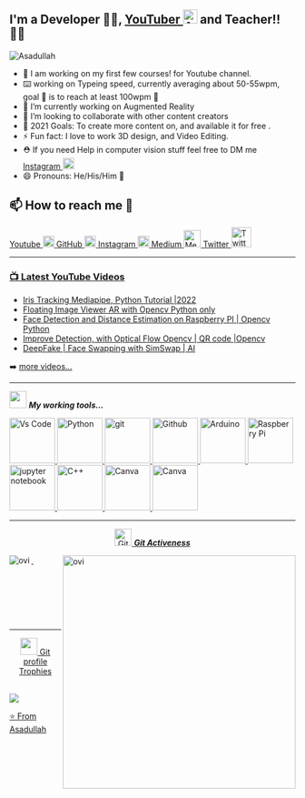 ## I'm a Developer :man_technologist:, <a href="https://www.youtube.com/c/aiphile">YouTuber <img alt="AiPhile Youtube" src="https://user-images.githubusercontent.com/66181793/131223988-882d53a0-4882-468f-9bd7-46b46466baae.png"  width="25"></a> and Teacher!!👨‍🏫
<p align="left"> <img src="https://komarev.com/ghpvc/?username=Asadullah-Dal17&label=Profile%20views&color=0e75b6&style=flat" alt="Asadullah" /> </p>

- 🔭 I am working on my first few courses! for Youtube channel.
- ⌨️ working on Typeing speed, currently averaging about 50-55wpm, goal 🥅 is to reach at least 100wpm 🚤
- 🌱 I’m currently working on Augmented Reality
- 👯 I’m looking to collaborate with other content creators
- 🥅 2021 Goals: To create more content on, and available it for free .
- ⚡ Fun fact: I love to work 3D design, and Video Editing.
- ⛑️ If you need Help in computer vision stuff feel free to DM me  <a href="https://www.instagram.com/aiphile17/"> Instagram <img alt="Instagram" src="https://user-images.githubusercontent.com/66181793/131223931-32d84c10-88b4-4cd6-8eb8-89f06c3b5b51.png"  width="20"> </a>
- 😄 Pronouns: He/His/Him 👨

## 📫 How to reach me :call_me_hand:


<a href="https://www.youtube.com/c/aiphile"> Youtube <img alt="AiPhile Youtube" src="https://user-images.githubusercontent.com/66181793/131223988-882d53a0-4882-468f-9bd7-46b46466baae.png"  width="20">
 <a href="https://github.com/Asadullah-Dal17"> GitHub <img alt="GitHub" src="https://user-images.githubusercontent.com/66181793/131223930-9fd2bfc7-9c43-465d-a057-55f3292f3b2b.png"  width="20">
  <a href="https://www.instagram.com/aiphile17/"> Instagram <img alt="Instagram" src="https://user-images.githubusercontent.com/66181793/131223931-32d84c10-88b4-4cd6-8eb8-89f06c3b5b51.png"  width="20"> 
 <a href="https://medium.com/@asadullah92c"> Medium <img alt="Medium" src="https://user-images.githubusercontent.com/66181793/147751274-978466e3-c909-4402-8d22-4a5232910946.png"  width="30"> <a href="https://twitter.com/ai_phile"> Twitter <img alt="Twitter" src="https://user-images.githubusercontent.com/66181793/147751395-e78483e1-77b1-4a4b-87fd-580f7031bc8f.png"  width="35">  
  
 
---

   ### 📺 Latest YouTube Videos

<!-- YOUTUBE:START -->
- [Iris Tracking Mediapipe, Python Tutorial |2022](https://www.youtube.com/watch?v=DNKAvDeqH_Y)
- [Floating Image Viewer AR with Opencv Python only](https://www.youtube.com/watch?v=f1-qew6S3yc)
- [Face Detection  and Distance Estimation on Raspberry PI | Opencv Python](https://www.youtube.com/watch?v=h4krAfR0Y-g)
- [Improve Detection, with Optical Flow Opencv | QR code |Opencv](https://www.youtube.com/watch?v=VUTJeDl-ar8)
- [DeepFake | Face Swapping with SimSwap | AI](https://www.youtube.com/watch?v=saLcSaejgDM)
<!-- YOUTUBE:END -->

➡️ [more videos...](https://www.youtube.com/c/aiphile)

---
   
<img src="https://media.giphy.com/media/iY8CRBdQXODJSCERIr/giphy.gif" width="30px">&nbsp;***My working tools...***
<!-- Working Tools    -->

<a href="https://code.visualstudio.com/"> <img alt="Vs Code"      src="https://cdn.jsdelivr.net/gh/devicons/devicon/icons/vscode/vscode-original-wordmark.svg"     width="80">
<a  href="https://www.python.org/" ><img alt="Python" src="https://cdn.jsdelivr.net/gh/devicons/devicon/icons/python/python-original-wordmark.svg"  width="80">
<a href="https://git-scm.com/">   <img alt="git" src="https://cdn.jsdelivr.net/gh/devicons/devicon/icons/git/git-plain-wordmark.svg"  width="80">
<a href="https://github.com/">   <img alt="Github" src="https://cdn.jsdelivr.net/gh/devicons/devicon/icons/github/github-original-wordmark.svg"  width="80">
<a href="https://www.arduino.cc/">  <img alt="Arduino" src="https://cdn.jsdelivr.net/gh/devicons/devicon/icons/arduino/arduino-original-wordmark.svg"  width="80">
<a href="https://www.raspberrypi.org">  <img alt="Raspberry Pi" src="https://cdn.jsdelivr.net/gh/devicons/devicon/icons/raspberrypi/raspberrypi-original.svg"  width="80">
<a href="https://jupyter.org/">   <img alt="jupyter notebook" src="https://cdn.jsdelivr.net/gh/devicons/devicon/icons/jupyter/jupyter-original-wordmark.svg"  width="80">
<a href="https://en.wikipedia.org/wiki/C%2B%2B" >   <img alt="C++" src="https://cdn.jsdelivr.net/gh/devicons/devicon/icons/cplusplus/cplusplus-plain.svg"  width="80">
<a href="http://canva.com/" >   <img alt="Canva" src="https://cdn.jsdelivr.net/gh/devicons/devicon/icons/canva/canva-original.svg"  width="80">
<a href="https://fxhome.com/product/hitfilm-express" >   <img alt="Canva" src="https://img.icons8.com/fluency/48/000000/hitfilm-express.png"  width="80">
 
 
---
  <p align="center">
 <img src="https://media.giphy.com/media/W5eoZHPpUx9sapR0eu/giphy.gif" width="30px" alt="Git"/>&nbsp;<i><b>Git Activeness</b></i></p>
 
<p><img align="left" src="https://github-readme-stats.vercel.app/api/top-langs?username=Asadullah-Dal17&show_icons=true&locale=en&layout=compact&theme=chartreuse-dark" alt="ovi" /></p>
<p>&nbsp;<img align="right" src="https://github-readme-stats.vercel.app/api?username=Asadullah-Dal17&show_icons=true&locale=en&theme=chartreuse-dark" alt="ovi" width="410" /></p>
<br><br><br><br><br>

<hr>


<p align="center"><img src="https://media.giphy.com/media/QaMcXSekUWx7aogAUr/giphy.gif" width="30" />&nbsp;Git profile Trophies</p><br>
<img src="https://github-profile-trophy.vercel.app/?username=Asadullah-Dal17&theme=juicyfresh&no-bg=true" />

⭐️ From [Asadullah](https://github.com/Asadullah-Dal17)
